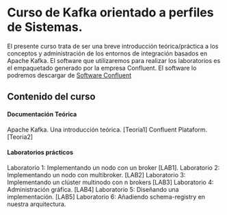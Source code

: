 <h1> Curso de Kafka orientado a perfiles de Sistemas. </H1>

El presente curso trata de ser una breve introducción teórica/práctica a los conceptos y
administración de los entornos de integración basados en Apache Kafka.
El software que utilizaremos para realizar los laboratorios es el empaquetado generado
por la empresa Confluent. El software lo podremos descargar de [Software Confluent]


<h2> Contenido del curso </h2>

<H4> Documentación Teórica</H4>
Apache Kafka. Una introducción teórica. [Teoria1]
Confluent Plataform. [Teoria2]

<H4> Laboratorios prácticos </H4>
Laboratorio 1: Implementando un nodo con un broker [LAB1].
Laboratorio 2: Implementando un nodo con multibroker. [LAB2]
Laboratorio 3: Implementando un clúster multinodo con n brokers [LAB3]
Laboratorio 4: Administración gráfica. [LAB4]
Laboratorio 5: Diseñando una implementación. [LAB5]
Laboratorio 6: Añadiendo schema-registry en nuestra arquitectura.


[LAB1]: https://github.com/vthot4/CURSO_KAFKA/blob/master/Laboratorios/CURSO_KAFKA_LAB_1.pdf
[Software Confluent]: https://www.confluent.io/download/
